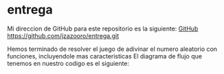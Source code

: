 # entrega

Mi direccion de GitHub para este repositorio es la siguiente: [GitHub](https://github.com/jzazooro/entrega.git)
https://github.com/jzazooro/entrega.git

Hemos terminado de resolver el juego de adivinar el numero aleatorio con funciones, incluyendole mas caracteristicas
El diagrama de flujo que tenemos en nuestro codigo es el siguiente:
